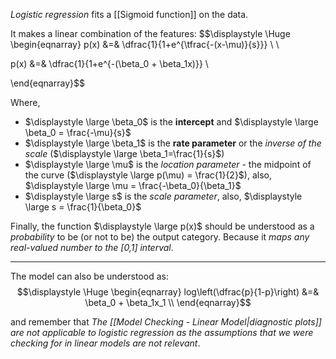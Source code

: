 *Logistic regression* fits a [[Sigmoid function]] on the data.

It makes a linear combination of the features:
$$\displaystyle \Huge \begin{eqnarray} 
p(x) &=& \dfrac{1}{1+e^{\tfrac{-(x-\mu)}{s}}} \\ \\

p(x) &=& \dfrac{1}{1+e^{-(\beta_0 + \beta_1x)}} \\

\end{eqnarray}$$

Where,
- $\displaystyle \large \beta_0$ is the **intercept** and $\displaystyle \large \beta_0 = \frac{-\mu}{s}$
- $\displaystyle \large \beta_1$ is the **rate parameter** or the *inverse of the scale* ($\displaystyle \large \beta_1=\frac{1}{s}$)
- $\displaystyle \large \mu$ is the *location parameter* - the midpoint of the curve ($\displaystyle \large p(\mu) = \frac{1}{2}$), also, $\displaystyle \large \mu = \frac{-\beta_0}{\beta_1}$
- $\displaystyle \large s$ is the *scale parameter*, also, $\displaystyle \large s = \frac{1}{\beta_0}$

Finally, the function $\displaystyle \large p(x)$ should be understood as a *probability* to be (or not to be) the output category. Because it *maps any real-valued number to the [0,1] interval*.

---
The model can also be understood as:
$$\displaystyle \Huge \begin{eqnarray} 
log\left(\dfrac{p}{1-p}\right) &=& \beta_0 + \beta_1x_1 \\
\end{eqnarray}$$

and remember that *The [[Model Checking - Linear Model|diagnostic plots]] are not applicable to logistic regression as the assumptions that we were checking for in linear models are not relevant*. 

